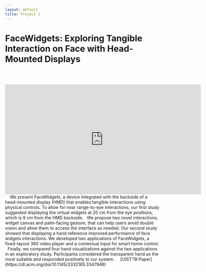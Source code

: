 ```yaml
---
layout: default
title: Project | 
---
```


# FaceWidgets: Exploring Tangible Interaction on Face with Head-Mounted Displays
&nbsp;  
&nbsp;  
<div class="video-container">
    <iframe
        width="640"
        height="360"
        src = "https://www.youtube.com/embed/e_Bty05zuAc"
        frameborder="0"
        allowfullscreen
        display = "block"
        margin-left = "auto"
        margin-right = "auto"
        >
    </iframe>
</div>  
&nbsp;  
&nbsp;  
We present FaceWidgets, a device integrated with the backside of a head-mounted display (HMD) that enables tangible interactions using physical controls. To allow for near range-to-eye interactions, our first study suggested displaying the virtual widgets at 20 cm from the eye positions, which is 9 cm from the HMD backside.  
&nbsp;  
We propose two novel interactions, widget canvas and palm-facing gesture, that can help users avoid double vision and allow them to access the interface as needed. Our second study showed that displaying a hand reference improved performance of face widgets interactions. We developed two applications of FaceWidgets, a fixed-layout 360 video player and a contextual input for smart home control.  
&nbsp;  
Finally, we compared four hand visualizations against the two applications in an exploratory study. Participants considered the transparent hand as the most suitable and responded positively to our system.  
&nbsp;  
&nbsp;  
[UIST'19 Paper](https://dl.acm.org/doi/10.1145/3332165.3347946)  
